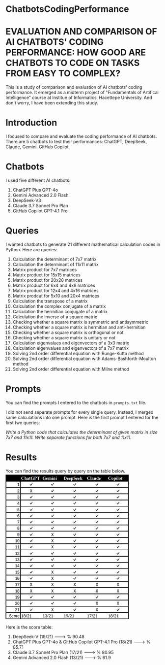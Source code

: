 # ChatbotsCodingPerformance
# EVALUATION AND COMPARISON OF AI CHATBOTS' CODING PERFORMANCE: HOW GOOD ARE CHATBOTS TO CODE ON TASKS FROM EASY TO COMPLEX?

This is a study of comparison and evaluation of AI chatbots' coding performance. It emerged as a midterm project of "Fundamentals of Artifical Intelligence" course at Institue of Informatics, Hacettepe University. And don't worry, I have been extending this study.

# Introduction

I focused to compare and evaluate the coding performance of AI chatbots. There are 5 chatbots to test their performances: ChatGPT, DeepSeek, Claude, Gemini. GitHub Copilot.

# Chatbots
I used five different AI chatbots:
1. ChatGPT Plus GPT-4o
2. Gemini Advanced 2.0 Flash
3. DeepSeek-V3
4. Claude 3.7 Sonnet Pro Plan
5. GitHub Copilot GPT-4.1 Pro

# Queries
I wanted chatbots to generate 21 different mathematical calculation codes in Python. Here are queries:
1. Calculation the determinant of 7x7 matrix
2. Calculation the determinant of 11x11 matrix
3. Matrix product for 7x7 matrices
4. Matrix product for 15x15 matrices
5. Matrix product for 20x20 matrices
6. Matrix product for 6x4 and 4x8 matrices
7. Matrix product for 12x4 and 4x16 matrices
8. Matrix prodcut for 5x10 and 20x4 matrices
9. Calculation the transpose of a matrix
10. Calculation the complex conjugate of a matrix
11. Calculation the hermitian conjugate of a matrix
12. Calculation the inverse of a square matrix
13. Checking whether a square matrix is symmetric and antisymmetric
14. Checking whether a square matrix is hermitian and anti-hermitian
15. Checking whether a square matrix is orthogonal or not
16. Checking whether a square matrix is unitary or not
17. Calculation eigenvalues and eigenvectors of a 3x3 matrix
18. Calculation eigenvalues and eigenvectors of a 7x7 matrix
19. Solving 2nd order differential equation with Runge-Kutta method
20. Solving 2nd order differential equation with Adams-Bashforth-Moulton method
21. Solving 2nd order differential equation with Milne method

# Prompts
You can find the prompts I entered to the chatbots in `prompts.txt` file.

I did not send separate prompts for every single query. Instead, I merged same calculations into one prompt. Here is the first prompt I entered for the first two queries:

<i>Write a Python code that calculates the determinant of given matrix in size 7x7 and 11x11. Write separate functions for both 7x7 and 11x11.</i>

# Results

You can find the results query by query on the table below.
![alt text](results_table.png)

Here is the score table:

1. DeepSeek-V (19/21) ---> % 90.48
2. ChatGPT Plus GPT-4o & GitHub Copilot GPT-4.1 Pro (18/21) ---> % 85.71
3. Claude 3.7 Sonnet Pro Plan (17/21) ---> % 80.95
4. Gemini Advanced 2.0 Flash (13/21) ---> % 61.9